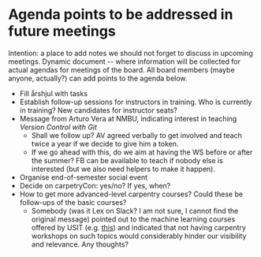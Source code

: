 # Agenda points to be addressed in future meetings
Intention: a place to add notes we should not forget to discuss in upcoming meetings. Dynamic document -- where information will be collected for actual agendas for meetings of the board.
All board members (maybe anyone, actually?) can add points to the agenda below. 

- Fill årshjul with tasks
- Establish follow-up sessions for instructors in training. Who is currently in training? New candidates for instructor seats?
- Message from Arturo Vera at NMBU, indicating interest in teaching *Version Control with Git*
  - Shall we follow up? AV agreed verbally to get involved and teach twice a year if we decide to give him a token.
  - If we go ahead with this, do we aim at having the WS before or after the summer? FB can be available to teach if nobody else is interested (but we also need helpers to make it happen).
- Organise end-of-semester social event
- Decide on carpetryCon: yes/no? If yes, when?
- How to get more advanced-level carpentry courses? Could these be follow-ups of the basic courses?
  - Somebody (was it Lex on Slack? I am not sure, I cannot find the original message) pointed out to the machine learning courses offered by     USIT (e.g. [this](https://www.uio.no/tjenester/it/kurs/alle/dht/ml-python/events/2024-05-ml-python-intro.html)) and indicated that not       having carpentry workshops on such topics would considerably hinder our visibility and relevance. Any thoughts?

